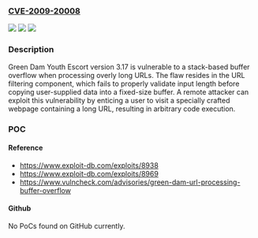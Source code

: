 ### [CVE-2009-20008](https://cve.mitre.org/cgi-bin/cvename.cgi?name=CVE-2009-20008)
![](https://img.shields.io/static/v1?label=Product&message=Green%20Dam%20Youth%20Escort&color=blue)
![](https://img.shields.io/static/v1?label=Version&message=*%20&color=brightgreen)
![](https://img.shields.io/static/v1?label=Vulnerability&message=CWE-121%20%20Stack-based%20Buffer%20Overflow&color=brightgreen)

### Description

Green Dam Youth Escort version 3.17 is vulnerable to a stack-based buffer overflow when processing overly long URLs. The flaw resides in the URL filtering component, which fails to properly validate input length before copying user-supplied data into a fixed-size buffer. A remote attacker can exploit this vulnerability by enticing a user to visit a specially crafted webpage containing a long URL, resulting in arbitrary code execution.

### POC

#### Reference
- https://www.exploit-db.com/exploits/8938
- https://www.exploit-db.com/exploits/8969
- https://www.vulncheck.com/advisories/green-dam-url-processing-buffer-overflow

#### Github
No PoCs found on GitHub currently.

